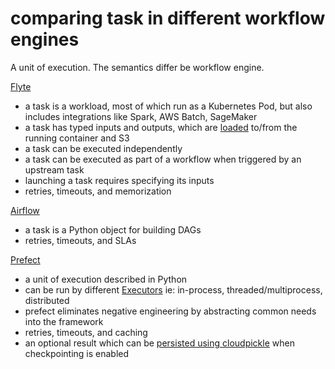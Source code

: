 # comparing task in different workflow engines

A unit of execution. The semantics differ be workflow engine.

[Flyte](https://docs.flyte.org/en/latest/concepts/tasks.html)

- a task is a workload, most of which run as a Kubernetes Pod, but also includes integrations like Spark, AWS Batch, SageMaker
- a task has typed inputs and outputs, which are [loaded](https://github.com/flyteorg/flyteidl/blob/master/protos/flyteidl/core/tasks.proto#L215) to/from the running container and S3
- a task can be executed independently
- a task can be executed as part of a workflow when triggered by an upstream task
- launching a task requires specifying its inputs
- retries, timeouts, and memorization

[Airflow](https://airflow.apache.org/docs/apache-airflow/stable/concepts/tasks.html)

- a task is a Python object for building DAGs
- retries, timeouts, and SLAs

[Prefect](https://docs.prefect.io/core/concepts/tasks)

- a unit of execution described in Python
- can be run by different [Executors](https://docs.prefect.io/core/concepts/engine.html#executors) ie: in-process, threaded/multiprocess, distributed
- prefect eliminates negative engineering by abstracting common needs into the framework
- retries, timeouts, and caching
- an optional result which can be [persisted using cloudpickle](https://docs.prefect.io/core/concepts/results.html#pipeline-persisted-results) when checkpointing is enabled
